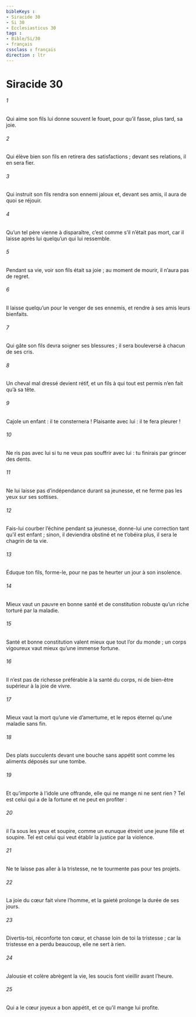 ```yaml
---
bibleKeys : 
- Siracide 30
- Si 30
- Ecclesiasticus 30
tags : 
- Bible/Si/30
- français
cssclass : français
direction : ltr
---
```


# Siracide 30

###### 1
Qui aime son fils lui donne souvent le fouet,
pour qu’il fasse, plus tard, sa joie.
###### 2
Qui élève bien son fils en retirera des satisfactions ;
devant ses relations, il en sera fier.
###### 3
Qui instruit son fils rendra son ennemi jaloux
et, devant ses amis, il aura de quoi se réjouir.
###### 4
Qu’un tel père vienne à disparaître, c’est comme s’il n’était pas mort,
car il laisse après lui quelqu’un qui lui ressemble.
###### 5
Pendant sa vie, voir son fils était sa joie ;
au moment de mourir, il n’aura pas de regret.
###### 6
Il laisse quelqu’un pour le venger de ses ennemis,
et rendre à ses amis leurs bienfaits.
###### 7
Qui gâte son fils devra soigner ses blessures ;
il sera bouleversé à chacun de ses cris.
###### 8
Un cheval mal dressé devient rétif,
et un fils à qui tout est permis n’en fait qu’à sa tête.
###### 9
Cajole un enfant : il te consternera !
Plaisante avec lui : il te fera pleurer !
###### 10
Ne ris pas avec lui si tu ne veux pas souffrir avec lui :
tu finirais par grincer des dents.
###### 11
Ne lui laisse pas d’indépendance durant sa jeunesse,
et ne ferme pas les yeux sur ses sottises.
###### 12
Fais-lui courber l’échine pendant sa jeunesse,
donne-lui une correction tant qu’il est enfant ;
sinon, il deviendra obstiné et ne t’obéira plus,
il sera le chagrin de ta vie.
###### 13
Éduque ton fils, forme-le,
pour ne pas te heurter un jour à son insolence.
###### 14
Mieux vaut un pauvre en bonne santé et de constitution robuste
qu’un riche torturé par la maladie.
###### 15
Santé et bonne constitution valent mieux que tout l’or du monde ;
un corps vigoureux vaut mieux qu’une immense fortune.
###### 16
Il n’est pas de richesse préférable à la santé du corps,
ni de bien-être supérieur à la joie de vivre.
###### 17
Mieux vaut la mort qu’une vie d’amertume,
et le repos éternel qu’une maladie sans fin.
###### 18
Des plats succulents devant une bouche sans appétit
sont comme les aliments déposés sur une tombe.
###### 19
Et qu’importe à l’idole une offrande,
elle qui ne mange ni ne sent rien ?
Tel est celui qui a de la fortune et ne peut en profiter :
###### 20
il l’a sous les yeux et soupire,
comme un eunuque étreint une jeune fille et soupire.
Tel est celui qui veut établir la justice par la violence.
###### 21
Ne te laisse pas aller à la tristesse,
ne te tourmente pas pour tes projets.
###### 22
La joie du cœur fait vivre l’homme,
et la gaieté prolonge la durée de ses jours.
###### 23
Divertis-toi, réconforte ton cœur,
et chasse loin de toi la tristesse ;
car la tristesse en a perdu beaucoup,
elle ne sert à rien.
###### 24
Jalousie et colère abrègent la vie,
les soucis font vieillir avant l’heure.
###### 25
Qui a le cœur joyeux a bon appétit,
et ce qu’il mange lui profite.
